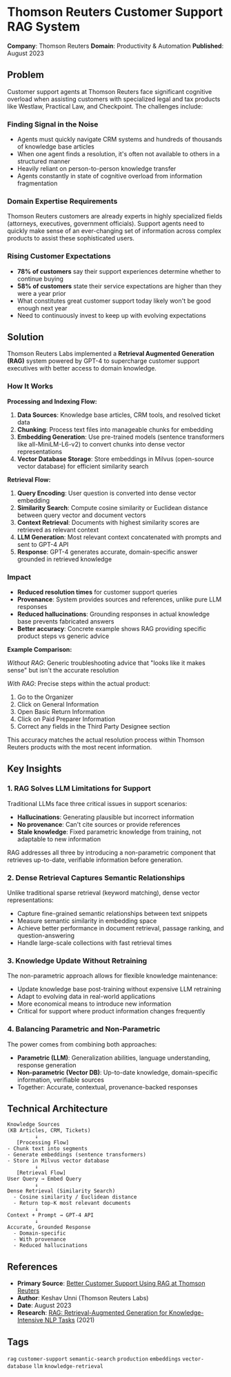 # Thomson Reuters Customer Support RAG System

**Company**: Thomson Reuters
**Domain**: Productivity & Automation
**Published**: August 2023

## Problem

Customer support agents at Thomson Reuters face significant cognitive overload when assisting customers with specialized legal and tax products like Westlaw, Practical Law, and Checkpoint. The challenges include:

### Finding Signal in the Noise
- Agents must quickly navigate CRM systems and hundreds of thousands of knowledge base articles
- When one agent finds a resolution, it's often not available to others in a structured manner
- Heavily reliant on person-to-person knowledge transfer
- Agents constantly in state of cognitive overload from information fragmentation

### Domain Expertise Requirements
Thomson Reuters customers are already experts in highly specialized fields (attorneys, executives, government officials). Support agents need to quickly make sense of an ever-changing set of information across complex products to assist these sophisticated users.

### Rising Customer Expectations
- **78% of customers** say their support experiences determine whether to continue buying
- **58% of customers** state their service expectations are higher than they were a year prior
- What constitutes great customer support today likely won't be good enough next year
- Need to continuously invest to keep up with evolving expectations

## Solution

Thomson Reuters Labs implemented a **Retrieval Augmented Generation (RAG)** system powered by GPT-4 to supercharge customer support executives with better access to domain knowledge.

### How It Works

**Processing and Indexing Flow:**

1. **Data Sources**: Knowledge base articles, CRM tools, and resolved ticket data
2. **Chunking**: Process text files into manageable chunks for embedding
3. **Embedding Generation**: Use pre-trained models (sentence transformers like all-MiniLM-L6-v2) to convert chunks into dense vector representations
4. **Vector Database Storage**: Store embeddings in Milvus (open-source vector database) for efficient similarity search

**Retrieval Flow:**

1. **Query Encoding**: User question is converted into dense vector embedding
2. **Similarity Search**: Compute cosine similarity or Euclidean distance between query vector and document vectors
3. **Context Retrieval**: Documents with highest similarity scores are retrieved as relevant context
4. **LLM Generation**: Most relevant context concatenated with prompts and sent to GPT-4 API
5. **Response**: GPT-4 generates accurate, domain-specific answer grounded in retrieved knowledge

### Impact

- **Reduced resolution times** for customer support queries
- **Provenance**: System provides sources and references, unlike pure LLM responses
- **Reduced hallucinations**: Grounding responses in actual knowledge base prevents fabricated answers
- **Better accuracy**: Concrete example shows RAG providing specific product steps vs generic advice

**Example Comparison:**

*Without RAG*: Generic troubleshooting advice that "looks like it makes sense" but isn't the accurate resolution

*With RAG*: Precise steps within the actual product:
1. Go to the Organizer
2. Click on General Information
3. Open Basic Return Information
4. Click on Paid Preparer Information
5. Correct any fields in the Third Party Designee section

This accuracy matches the actual resolution process within Thomson Reuters products with the most recent information.

## Key Insights

### 1. RAG Solves LLM Limitations for Support

Traditional LLMs face three critical issues in support scenarios:
- **Hallucinations**: Generating plausible but incorrect information
- **No provenance**: Can't cite sources or provide references
- **Stale knowledge**: Fixed parametric knowledge from training, not adaptable to new information

RAG addresses all three by introducing a non-parametric component that retrieves up-to-date, verifiable information before generation.

### 2. Dense Retrieval Captures Semantic Relationships

Unlike traditional sparse retrieval (keyword matching), dense vector representations:
- Capture fine-grained semantic relationships between text snippets
- Measure semantic similarity in embedding space
- Achieve better performance in document retrieval, passage ranking, and question-answering
- Handle large-scale collections with fast retrieval times

### 3. Knowledge Update Without Retraining

The non-parametric approach allows for flexible knowledge maintenance:
- Update knowledge base post-training without expensive LLM retraining
- Adapt to evolving data in real-world applications
- More economical means to introduce new information
- Critical for support where product information changes frequently

### 4. Balancing Parametric and Non-Parametric

The power comes from combining both approaches:
- **Parametric (LLM)**: Generalization abilities, language understanding, response generation
- **Non-parametric (Vector DB)**: Up-to-date knowledge, domain-specific information, verifiable sources
- Together: Accurate, contextual, provenance-backed responses

## Technical Architecture

```
Knowledge Sources
(KB Articles, CRM, Tickets)
         ↓
   [Processing Flow]
- Chunk text into segments
- Generate embeddings (sentence transformers)
- Store in Milvus vector database
         ↓
   [Retrieval Flow]
User Query → Embed Query
         ↓
Dense Retrieval (Similarity Search)
  - Cosine similarity / Euclidean distance
  - Return top-K most relevant documents
         ↓
Context + Prompt → GPT-4 API
         ↓
Accurate, Grounded Response
  - Domain-specific
  - With provenance
  - Reduced hallucinations
```

## References

- **Primary Source**: [Better Customer Support Using RAG at Thomson Reuters](https://medium.com/tr-labs-ml-engineering-blog/better-customer-support-using-retrieval-augmented-generation-rag-at-thomson-reuters-4d140a6044c3)
- **Author**: Keshav Unni (Thomson Reuters Labs)
- **Date**: August 2023
- **Research**: [RAG: Retrieval-Augmented Generation for Knowledge-Intensive NLP Tasks](https://arxiv.org/abs/2005.11401) (2021)

## Tags

`rag` `customer-support` `semantic-search` `production` `embeddings` `vector-database` `llm` `knowledge-retrieval`
